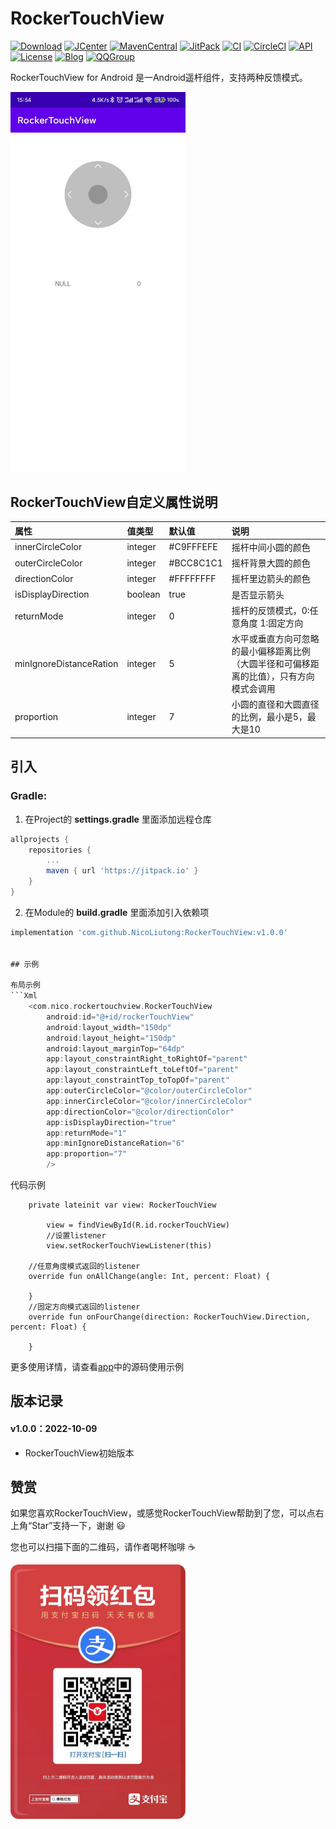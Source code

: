# RockerTouchView

[![Download](https://img.shields.io/badge/download-App-blue.svg)](https://raw.githubusercontent.com/jenly1314/CircleProgressView/master/app/release/app-release.apk)
[![JCenter](https://img.shields.io/badge/JCenter-1.1.2-46C018.svg)](https://bintray.com/beta/#/jenly/maven/circleprogressview)
[![MavenCentral](https://img.shields.io/maven-central/v/com.github.jenly1314/circleprogressview)](https://repo1.maven.org/maven2/com/github/jenly1314/circleprogressview)
[![JitPack](https://jitpack.io/v/jenly1314/CircleProgressView.svg)](https://jitpack.io/#jenly1314/CircleProgressView)
[![CI](https://travis-ci.org/jenly1314/CircleProgressView.svg?branch=master)](https://travis-ci.org/jenly1314/CircleProgressView)
[![CircleCI](https://circleci.com/gh/jenly1314/CircleProgressView.svg?style=svg)](https://circleci.com/gh/jenly1314/CircleProgressView)
[![API](https://img.shields.io/badge/API-16%2B-blue.svg?style=flat)](https://android-arsenal.com/api?level=16)
[![License](https://img.shields.io/badge/license-MIT-blue.svg)](https://opensource.org/licenses/mit-license.php)
[![Blog](https://img.shields.io/badge/blog-Jenly-9933CC.svg)](https://jenly1314.github.io/)
[![QQGroup](https://img.shields.io/badge/QQGroup-20867961-blue.svg)](http://shang.qq.com/wpa/qunwpa?idkey=8fcc6a2f88552ea44b1411582c94fd124f7bb3ec227e2a400dbbfaad3dc2f5ad)

RockerTouchView for Android 是一Android遥杆组件，支持两种反馈模式。

<div>
        <img src="https://github.com/NicoLiutong/RockerTouchView/blob/main/pay/test.jpg" width="280" heght="350">
    </div>

## RockerTouchView自定义属性说明
| 属性 | 值类型 | 默认值 | 说明 |
| :------| :------ | :------ | :------ |
| innerCircleColor | integer |#C9FFFEFE| 摇杆中间小圆的颜色 |
| outerCircleColor | integer |#BCC8C1C1| 摇杆背景大圆的颜色 |
| directionColor | integer |#FFFFFFFF| 摇杆里边箭头的颜色 |
| isDisplayDirection | boolean | true | 是否显示箭头 |
| returnMode | integer | 0 | 摇杆的反馈模式，0:任意角度 1:固定方向 |
| minIgnoreDistanceRation | integer | 5 | 水平或垂直方向可忽略的最小偏移距离比例（大圆半径和可偏移距离的比值），只有方向模式会调用 |
| proportion | integer | 7 | 小圆的直径和大圆直径的比例，最小是5，最大是10 |

## 引入

### Gradle:

1. 在Project的 **settings.gradle** 里面添加远程仓库  
          
```gradle
allprojects {
	repositories {
		...
		maven { url 'https://jitpack.io' }
	}
}
```

2. 在Module的 **build.gradle** 里面添加引入依赖项
```gradle
implementation 'com.github.NicoLiutong:RockerTouchView:v1.0.0'


## 示例

布局示例
```Xml
    <com.nico.rockertouchview.RockerTouchView
        android:id="@+id/rockerTouchView"
        android:layout_width="150dp"
        android:layout_height="150dp"
        android:layout_marginTop="64dp"
        app:layout_constraintRight_toRightOf="parent"
        app:layout_constraintLeft_toLeftOf="parent"
        app:layout_constraintTop_toTopOf="parent"
        app:outerCircleColor="@color/outerCircleColor"
        app:innerCircleColor="@color/innerCircleColor"
        app:directionColor="@color/directionColor"
        app:isDisplayDirection="true"
        app:returnMode="1"
        app:minIgnoreDistanceRation="6"
        app:proportion="7"
        />
```

代码示例
```Kotline
    private lateinit var view: RockerTouchView
    
        view = findViewById(R.id.rockerTouchView)
        //设置listener
        view.setRockerTouchViewListener(this)

    //任意角度模式返回的listener
    override fun onAllChange(angle: Int, percent: Float) {
        
    }
    //固定方向模式返回的listener
    override fun onFourChange(direction: RockerTouchView.Direction, percent: Float) {
        
    }

```

更多使用详情，请查看[app](app)中的源码使用示例

## 版本记录
#### v1.0.0：2022-10-09
*  RockerTouchView初始版本

## 赞赏
如果您喜欢RockerTouchView，或感觉RockerTouchView帮助到了您，可以点右上角“Star”支持一下，谢谢 :smiley:<p>
您也可以扫描下面的二维码，请作者喝杯咖啡 :coffee:
    <div>
        <img src="https://github.com/NicoLiutong/RockerTouchView/blob/main/pay/red%20package.jpg" width="280" heght="350">
    </div>
